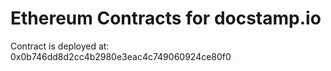 # Ethereum Contracts for docstamp.io

Contract is deployed at: 0x0b746dd8d2cc4b2980e3eac4c749060924ce80f0
